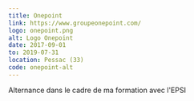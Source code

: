 ```yaml
---
title: Onepoint
link: https://www.groupeonepoint.com/
logo: onepoint.png
alt: Logo Onepoint
date: 2017-09-01
to: 2019-07-31 
location: Pessac (33)
code: onepoint-alt
---
```


Alternance dans le cadre de ma formation avec l'EPSI